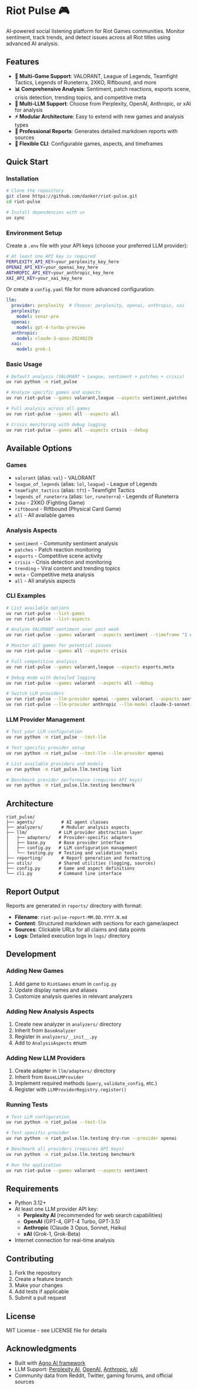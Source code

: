 # Riot Pulse 🎮

AI-powered social listening platform for Riot Games communities. Monitor sentiment, track trends, and detect issues across all Riot titles using advanced AI analysis.

## Features

- **🎯 Multi-Game Support**: VALORANT, League of Legends, Teamfight Tactics, Legends of Runeterra, 2XKO, Riftbound, and more
- **📊 Comprehensive Analysis**: Sentiment, patch reactions, esports scene, crisis detection, trending topics, and competitive meta
- **🤖 Multi-LLM Support**: Choose from Perplexity, OpenAI, Anthropic, or xAI for analysis
- **⚡ Modular Architecture**: Easy to extend with new games and analysis types
- **📝 Professional Reports**: Generates detailed markdown reports with sources
- **🔧 Flexible CLI**: Configurable games, aspects, and timeframes

## Quick Start

### Installation

```bash
# Clone the repository
git clone https://github.com/danker/riot-pulse.git
cd riot-pulse

# Install dependencies with uv
uv sync
```

### Environment Setup

Create a `.env` file with your API keys (choose your preferred LLM provider):

```bash
# At least one API key is required
PERPLEXITY_API_KEY=your_perplexity_key_here
OPENAI_API_KEY=your_openai_key_here  
ANTHROPIC_API_KEY=your_anthropic_key_here
XAI_API_KEY=your_xai_key_here
```

Or create a `config.yaml` file for more advanced configuration:

```yaml
llm:
  provider: perplexity  # Choose: perplexity, openai, anthropic, xai
  perplexity:
    model: sonar-pro
  openai:
    model: gpt-4-turbo-preview
  anthropic:
    model: claude-3-opus-20240229
  xai:
    model: grok-1
```

### Basic Usage

```bash
# Default analysis (VALORANT + League, sentiment + patches + crisis)
uv run python -m riot_pulse

# Analyze specific games and aspects
uv run riot-pulse --games valorant,league --aspects sentiment,patches

# Full analysis across all games
uv run riot-pulse --games all --aspects all

# Crisis monitoring with debug logging
uv run riot-pulse --games all --aspects crisis --debug
```

## Available Options

### Games
- `valorant` (alias: `val`) - VALORANT
- `league_of_legends` (alias: `lol`, `league`) - League of Legends  
- `teamfight_tactics` (alias: `tft`) - Teamfight Tactics
- `legends_of_runeterra` (alias: `lor`, `runeterra`) - Legends of Runeterra
- `2xko` - 2XKO (Fighting Game)
- `riftbound` - Riftbound (Physical Card Game)
- `all` - All available games

### Analysis Aspects
- `sentiment` - Community sentiment analysis
- `patches` - Patch reaction monitoring  
- `esports` - Competitive scene activity
- `crisis` - Crisis detection and monitoring
- `trending` - Viral content and trending topics
- `meta` - Competitive meta analysis
- `all` - All analysis aspects

### CLI Examples

```bash
# List available options
uv run riot-pulse --list-games
uv run riot-pulse --list-aspects

# Analyze VALORANT sentiment over past week
uv run riot-pulse --games valorant --aspects sentiment --timeframe "1 week"

# Monitor all games for potential issues
uv run riot-pulse --games all --aspects crisis

# Full competitive analysis
uv run riot-pulse --games valorant,league --aspects esports,meta

# Debug mode with detailed logging
uv run riot-pulse --games valorant --aspects all --debug

# Switch LLM providers
uv run riot-pulse --llm-provider openai --games valorant --aspects sentiment
uv run riot-pulse --llm-provider anthropic --llm-model claude-3-sonnet-20240229
```

### LLM Provider Management

```bash
# Test your LLM configuration
uv run python -m riot_pulse --test-llm

# Test specific provider setup
uv run python -m riot_pulse --test-llm --llm-provider openai

# List available providers and models
uv run python -m riot_pulse.llm.testing list

# Benchmark provider performance (requires API keys)
uv run python -m riot_pulse.llm.testing benchmark
```

## Architecture

```
riot_pulse/
├── agents/          # AI agent classes
├── analyzers/       # Modular analysis aspects
├── llm/            # LLM provider abstraction layer
│   ├── adapters/   # Provider-specific adapters
│   ├── base.py     # Base provider interface
│   ├── config.py   # LLM configuration management
│   └── testing.py  # Testing and validation tools
├── reporting/       # Report generation and formatting
├── utils/          # Shared utilities (logging, sources)
├── config.py       # Game and aspect definitions
└── cli.py          # Command line interface
```

## Report Output

Reports are generated in `reports/` directory with format:
- **Filename**: `riot-pulse-report-MM.DD.YYYY.N.md`
- **Content**: Structured markdown with sections for each game/aspect
- **Sources**: Clickable URLs for all claims and data points
- **Logs**: Detailed execution logs in `logs/` directory

## Development

### Adding New Games

1. Add game to `RiotGames` enum in `config.py`
2. Update display names and aliases
3. Customize analysis queries in relevant analyzers

### Adding New Analysis Aspects

1. Create new analyzer in `analyzers/` directory
2. Inherit from `BaseAnalyzer`
3. Register in `analyzers/__init__.py`
4. Add to `AnalysisAspects` enum

### Adding New LLM Providers

1. Create adapter in `llm/adapters/` directory
2. Inherit from `BaseLLMProvider`
3. Implement required methods (`query`, `validate_config`, etc.)
4. Register with `LLMProviderRegistry.register()`

### Running Tests

```bash
# Test LLM configuration
uv run python -m riot_pulse --test-llm

# Test specific provider
uv run python -m riot_pulse.llm.testing dry-run --provider openai

# Benchmark all providers (requires API keys)
uv run python -m riot_pulse.llm.testing benchmark

# Run the application
uv run riot-pulse --games valorant --aspects sentiment
```

## Requirements

- Python 3.12+
- At least one LLM provider API key:
  - **Perplexity AI** (recommended for web search capabilities)
  - **OpenAI** (GPT-4, GPT-4 Turbo, GPT-3.5)
  - **Anthropic** (Claude 3 Opus, Sonnet, Haiku)
  - **xAI** (Grok-1, Grok-Beta)
- Internet connection for real-time analysis

## Contributing

1. Fork the repository
2. Create a feature branch
3. Make your changes
4. Add tests if applicable
5. Submit a pull request

## License

MIT License - see LICENSE file for details

## Acknowledgments

- Built with [Agno AI framework](https://github.com/agno-ai/agno)
- LLM Support: [Perplexity AI](https://perplexity.ai), [OpenAI](https://openai.com), [Anthropic](https://anthropic.com), [xAI](https://x.ai)
- Community data from Reddit, Twitter, gaming forums, and official sources